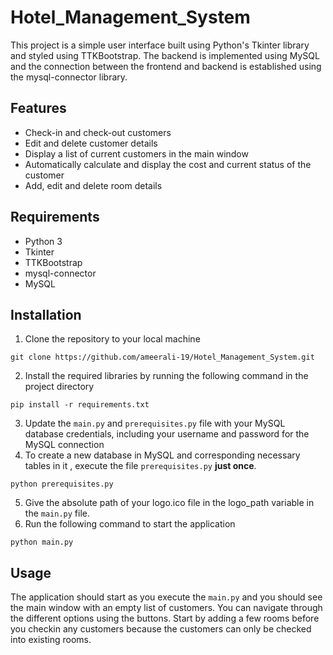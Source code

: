 # Hotel_Management_System

This project is a simple user interface built using Python's Tkinter library and styled using TTKBootstrap. The backend is implemented using MySQL and the connection between the frontend and backend is established using the mysql-connector library.

## Features

- Check-in and check-out customers
- Edit and delete customer details
- Display a list of current customers in the main window
- Automatically calculate and display the cost and current status of the customer
- Add, edit and delete room details

## Requirements

- Python 3
- Tkinter
- TTKBootstrap
- mysql-connector
- MySQL

## Installation

1. Clone the repository to your local machine
```
git clone https://github.com/ameerali-19/Hotel_Management_System.git
```
2. Install the required libraries by running the following command in the project directory
```
pip install -r requirements.txt
```
3. Update the `main.py` and `prerequisites.py` file with your MySQL database credentials, including your username and password for the MySQL connection
4. To create a new database in MySQL and corresponding necessary tables in it , execute the file `prerequisites.py` **just once**.
```
python prerequisites.py
```
5. Give the absolute path of your logo.ico file in the logo_path variable in the `main.py` file.
6. Run the following command to start the application
```
python main.py
```

## Usage

The application should start as you execute the `main.py` and you should see the main window with an empty list of customers. You can navigate through the different options using the buttons. Start by adding a few rooms before you checkin any customers because the customers can only be checked into existing rooms.
